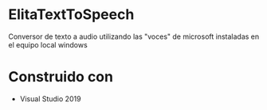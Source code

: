 # ElitaTextToSpeech

Conversor de texto a audio utilizando las "voces" de microsoft instaladas en el equipo local windows

# Construido con 

- Visual Studio 2019
